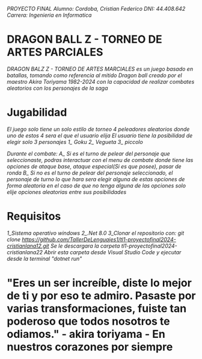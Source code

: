 *PROYECTO FINAL*
*Alumno: Cordoba, Cristian Federico*
*DNI: 44.408.642*
*Carrera: Ingenieria en Informatica*

# DRAGON BALL Z - TORNEO DE ARTES PARCIALES
*DRAGON BALZ Z - TORNEO DE ARTES MARCIALES es un juego basado en batallas, tomando como referencia al mitido Dragon ball creado por el maestro Akira Toriyama 1982-2024*
*con la capacidad de realizar combates aleatorios con los personajes de la saga*

# Jugabilidad 
*El juego solo tiene un solo estilo de torneo*
*4 peleadores aleatorios donde uno de estos 4 sera el que el usuario elija*
*El usuario tiene la posibilidad de elegir solo 3 personajes*
*1_ Goku*
*2_ Vegueta*
*3_ piccolo*

*Durante el combate:*
*A_ Si es el turno de pelear del personaje que seleccionaste, podras interactuar con el menu de combate donde tiene las opciones de ataque base, ataque especial(Si es que posee),  pasar de ronda*
*B_ Si no es el turno de pelear del personaje seleccionado, el personaje de turno lo que hara sera elegir alguna de estas opciones de forma aleatoria en el caso de que no tenga alguna de las opciones solo elije opciones aleatorias entre sus posibilidades*

# Requisitos 
*1_Sistema operativo windows*
*2_.Net 8.0*
*3_Clonar el repositorio con: git clone https://github.com/TallerDeLenguajes1/tl1-proyectofinal2024-cristianlana12.git* 
*Se le descargara la carpeta tl1-proyectofinal2024-cristianlana22*
*Abrir esta carpeta desde Visual Studio Code y ejecutar desde la terminal "dotnet run"*

# "Eres un ser increíble, diste lo mejor de ti y por eso te admiro. Pasaste por varias transformaciones, fuiste tan poderoso que todos nosotros te odiamos." - akira toriyama - En nuestros corazones por siempre #
